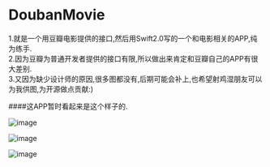 # DoubanMovie
1.就是一个用豆瓣电影提供的接口,然后用Swift2.0写的一个和电影相关的APP,纯为练手.      
2.因为豆瓣为普通开发者提供的接口有限,所以做出来肯定和豆瓣自己的APP有很大差别.      
3.又因为缺少设计师的原因,很多图都没有,后期可能会补上,也希望射鸡湿朋友可以为我供图,为开源做点贡献:)      

####这APP暂时看起来是这个样子的.

![image](https://github.com/twoeast/Movies/raw/master/ScreenShot/ScreenShot1.jpg)

![image](https://github.com/twoeast/Movies/raw/master/ScreenShot/ScreenShot2.png)

![image](https://github.com/twoeast/Movies/raw/master/ScreenShot/ScreenShot3.png)


